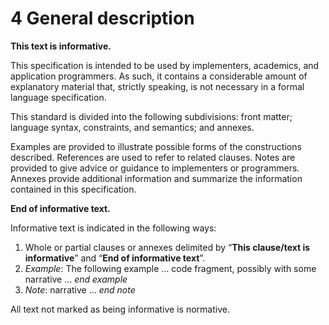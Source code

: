 # 4 General description

**This text is informative.**

This specification is intended to be used by implementers, academics, and application programmers. As such, it contains a considerable amount of explanatory material that, strictly speaking, is not necessary in a formal language specification.

This standard is divided into the following subdivisions: front matter; language syntax, constraints, and semantics; and annexes.

Examples are provided to illustrate possible forms of the constructions described. References are used to refer to related clauses. Notes are provided to give advice or guidance to implementers or programmers. Annexes provide additional information and summarize the information contained in this specification.

**End of informative text.**

Informative text is indicated in the following ways:

1. Whole or partial clauses or annexes delimited by “**This clause/text is informative**” and “**End of informative text**”.
1. *Example*: The following example … code fragment, possibly with some narrative … *end example*
1. *Note*: narrative … *end note*

All text not marked as being informative is normative.
